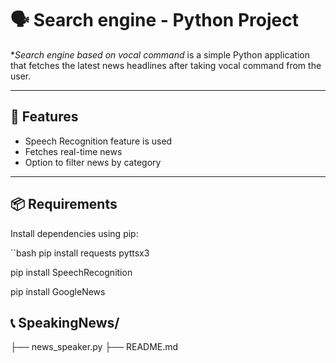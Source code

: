 # 🗣️ Search engine - Python Project

**Search engine based on vocal command* is a simple Python application that fetches the latest news headlines after taking vocal command from the user. 

---

## 🚀 Features

- Speech Recognition feature is used
- Fetches real-time news 
- Option to filter news by category

---

## 📦 Requirements

Install dependencies using pip:

``bash
pip install requests pyttsx3

pip install SpeechRecognition

pip install GoogleNews


## 📞 SpeakingNews/
├── news_speaker.py
├── README.md

